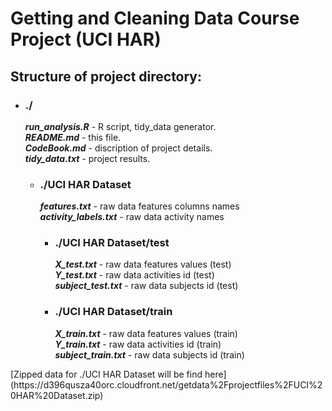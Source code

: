 <h1> Getting and Cleaning Data Course Project (UCI HAR) </h1>

<h2> Structure of project directory:</h2>
<ul>
<li><h3>./</h3></li>    
		<p><b><i>run_analysis.R</b></i> - R script, tidy_data generator. <br>
		   <b><i>README.md</b></i>      - this file. <br>
  	   <b><i>CodeBook.md</b></i>    - discription of project details. <br>
       <b><i>tidy_data.txt</b></i>  - project results. </P>
  <ul>
  <li><h3>./UCI HAR Dataset</li></h3>
  			  <p><b><i>features.txt</b></i>     - raw data features columns names<br>
  			  <b><i>activity_labels.txt</b></i> - raw data activity names</p>
    <ul>        
    <li><h3>./UCI HAR Dataset/test</h3></li>
    				<p><b><i>X_test.txt</b></i>       - raw data features values (test)<br>
    				   <b><i>Y_test.txt</b></i>       - raw data activities id (test)<br>
    				   <b><i>subject_test.txt</b></i> - raw data subjects id (test)</p>
    <li><h3>./UCI HAR Dataset/train</h3></li>
    				<p><b><i>X_train.txt</b></i>       - raw data features values (train)<br>
    				   <b><i>Y_train.txt</b></i>       - raw data activities id (train)<br>
    				   <b><i>subject_train.txt</b></i> - raw data subjects id (train)</p>
    </ul>
  </ul>        
</ul>        
[Zipped data for ./UCI HAR Dataset will be find here](https://d396qusza40orc.cloudfront.net/getdata%2Fprojectfiles%2FUCI%20HAR%20Dataset.zip)